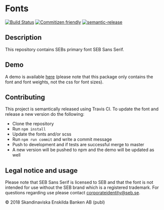 # Fonts
[![Build Status](https://travis-ci.com/sebgroup/fonts.svg?token=ogFUkA9d52UFZqFZXBNy&branch=master)](https://travis-ci.com/sebgroup/fonts)
[![Commitizen friendly](https://img.shields.io/badge/commitizen-friendly-brightgreen.svg)](http://commitizen.github.io/cz-cli/)
[![semantic-release](https://img.shields.io/badge/%20%20%F0%9F%93%A6%F0%9F%9A%80-semantic--release-e10079.svg)](https://github.com/semantic-release/semantic-release)

## Description
This repository contains SEBs primary font SEB Sans Serif.

## Demo
A demo is available [here](https://sebgroup.github.io/fonts/) (please note that this package only contains the font and font weights, not the css for font sizes).

## Contributing
This project is semantically released using Travis CI. To update the font and release a new version do the following:

* Clone the repository
* Run `npm install`
* Update the fonts and/or scss
* Run `npm run commit` and write a commit message
* Push to development and if tests are successful merge to master
* A new version will be pushed to npm and the demo will be updated as well


## Legal notice and usage
Please note that SEB Sans Serif is licensed to SEB and that the font is not intended for use without the SEB brand which is a registered trademark.
For questions regarding use please contact corporateidentity@seb.se.


© 2018 Skandinaviska Enskilda Banken AB (publ)
